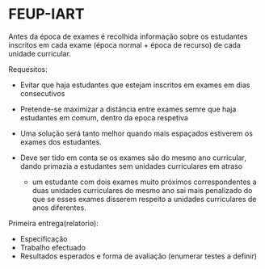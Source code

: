 # FEUP-IART

Antes da época de exames é recolhida informação sobre os estudantes inscritos em cada exame (época normal + época de recurso) de cada unidade curricular.

Requesitos:

 * Evitar que haja estudantes que estejam inscritos em exames em dias consecutivos

 * Pretende-se maximizar a distância entre exames semre que haja estudantes em comum, dentro da epoca respetiva

 * Uma solução será tanto melhor quando mais espaçados estiverem os exames dos estudantes.

 * Deve ser tido em conta se os exames são do mesmo ano curricular, dando primazia a estudantes sem unidades curriculares em atraso
      *  um estudante com dois exames muito próximos correspondentes a duas unidades curriculares do mesmo ano sai mais penalizado do que se esses exames disserem respeito a unidades curriculares de anos diferentes.


Primeira entrega(relatorio):
  * Especificação
  * Trabalho efectuado
  * Resultados esperados e forma  de avaliação (enumerar testes a definir)
